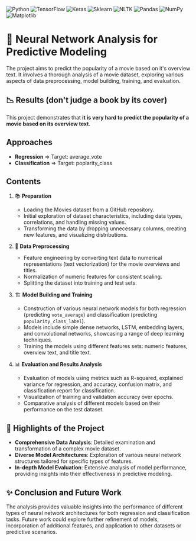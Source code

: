![Python](https://img.shields.io/badge/python-v3.7+-brightgreen.svg)
![TensorFlow](https://img.shields.io/badge/tensorflow-v2.0+-blue.svg)
![Keras](https://img.shields.io/badge/keras-v2.3+-purple.svg)
![Sklearn](https://img.shields.io/badge/scikit_learn-v0.22+-lightgrey.svg)
![NLTK](https://img.shields.io/badge/NLTK-v3.4+-blueviolet.svg)
![Pandas](https://img.shields.io/badge/pandas-v1.0+-yellow.svg)
![NumPy](https://img.shields.io/badge/numpy-v1.18+-orange.svg)
![Matplotlib](https://img.shields.io/badge/matplotlib-v3.2+-red.svg)


# 🧠 Neural Network Analysis for Predictive Modeling 

The project aims to predict the popularity of a movie based on it's overview text. It involves a thorough analysis of a movie dataset, exploring various aspects of data preprocessing, model building, training, and evaluation.

## 📉 Results (don't judge a book by its cover)

This project demonstrates that **it is very hard to predict the popularity of a movie based on its overview text**.

## Approaches
   - **Regression** => Target: average_vote
   - **Classification** => Target: poplarity_class

## Contents

1. 📚 **Preparation**
   - Loading the Movies dataset from a GitHub repository.
   - Initial exploration of dataset characteristics, including data types, correlations, and handling missing values.
   - Transforming the data by dropping unnecessary columns, creating new features, and visualizing distributions.

2. 🔄 **Data Preprocessing**
   - Feature engineering by converting text data to numerical representations (text vectorization) for the movie overviews and titles.
   - Normalization of numeric features for consistent scaling.
   - Splitting the dataset into training and test sets.

3. 🏗️ **Model Building and Training**
   - Construction of various neural network models for both regression (predicting `vote_average`) and classification (predicting `popularity_class_label`).
   - Models include simple dense networks, LSTM, embedding layers, and convolutional networks, showcasing a range of deep learning techniques.
   - Training the models using different features sets: numeric features, overview text, and title text.

4. 📊 **Evaluation and Results Analysis**
   - Evaluation of models using metrics such as R-squared, explained variance for regression, and accuracy, confusion matrix, and classification report for classification.
   - Visualization of training and validation accuracy over epochs.
   - Comparative analysis of different models based on their performance on the test dataset.

## 🌟 Highlights of the Project

- **Comprehensive Data Analysis**: Detailed examination and transformation of a complex movie dataset.
- **Diverse Model Architectures**: Exploration of various neural network structures tailored for specific types of features.
- **In-depth Model Evaluation**: Extensive analysis of model performance, providing insights into their effectiveness in predictive modeling.

## ✨ Conclusion and Future Work 

The analysis provides valuable insights into the performance of different types of neural network architectures for both regression and classification tasks. Future work could explore further refinement of models, incorporation of additional features, and application to other datasets or predictive scenarios.
